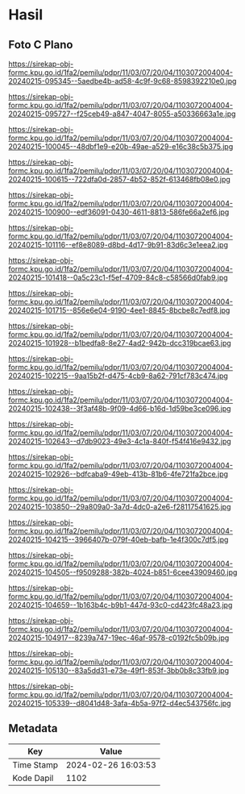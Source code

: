 # Hasil

## Foto C Plano

https://sirekap-obj-formc.kpu.go.id/1fa2/pemilu/pdpr/11/03/07/20/04/1103072004004-20240215-095345--5aedbe4b-ad58-4c9f-9c68-8598392210e0.jpg

https://sirekap-obj-formc.kpu.go.id/1fa2/pemilu/pdpr/11/03/07/20/04/1103072004004-20240215-095727--f25ceb49-a847-4047-8055-a50336663a1e.jpg

https://sirekap-obj-formc.kpu.go.id/1fa2/pemilu/pdpr/11/03/07/20/04/1103072004004-20240215-100045--48dbf1e9-e20b-49ae-a529-e16c38c5b375.jpg

https://sirekap-obj-formc.kpu.go.id/1fa2/pemilu/pdpr/11/03/07/20/04/1103072004004-20240215-100615--722dfa0d-2857-4b52-852f-613468fb08e0.jpg

https://sirekap-obj-formc.kpu.go.id/1fa2/pemilu/pdpr/11/03/07/20/04/1103072004004-20240215-100900--edf36091-0430-4611-8813-586fe66a2ef6.jpg

https://sirekap-obj-formc.kpu.go.id/1fa2/pemilu/pdpr/11/03/07/20/04/1103072004004-20240215-101116--ef8e8089-d8bd-4d17-9b91-83d6c3e1eea2.jpg

https://sirekap-obj-formc.kpu.go.id/1fa2/pemilu/pdpr/11/03/07/20/04/1103072004004-20240215-101418--0a5c23c1-f5ef-4709-84c8-c58566d0fab9.jpg

https://sirekap-obj-formc.kpu.go.id/1fa2/pemilu/pdpr/11/03/07/20/04/1103072004004-20240215-101715--856e6e04-9190-4ee1-8845-8bcbe8c7edf8.jpg

https://sirekap-obj-formc.kpu.go.id/1fa2/pemilu/pdpr/11/03/07/20/04/1103072004004-20240215-101928--b1bedfa8-8e27-4ad2-942b-dcc319bcae63.jpg

https://sirekap-obj-formc.kpu.go.id/1fa2/pemilu/pdpr/11/03/07/20/04/1103072004004-20240215-102215--9aa15b2f-d475-4cb9-8a62-791cf783c474.jpg

https://sirekap-obj-formc.kpu.go.id/1fa2/pemilu/pdpr/11/03/07/20/04/1103072004004-20240215-102438--3f3af48b-9f09-4d66-b16d-1d59be3ce096.jpg

https://sirekap-obj-formc.kpu.go.id/1fa2/pemilu/pdpr/11/03/07/20/04/1103072004004-20240215-102643--d7db9023-49e3-4c1a-840f-f54f416e9432.jpg

https://sirekap-obj-formc.kpu.go.id/1fa2/pemilu/pdpr/11/03/07/20/04/1103072004004-20240215-102926--bdfcaba9-49eb-413b-81b6-4fe721fa2bce.jpg

https://sirekap-obj-formc.kpu.go.id/1fa2/pemilu/pdpr/11/03/07/20/04/1103072004004-20240215-103850--29a809a0-3a7d-4dc0-a2e6-f28117541625.jpg

https://sirekap-obj-formc.kpu.go.id/1fa2/pemilu/pdpr/11/03/07/20/04/1103072004004-20240215-104215--3966407b-079f-40eb-bafb-1e4f300c7df5.jpg

https://sirekap-obj-formc.kpu.go.id/1fa2/pemilu/pdpr/11/03/07/20/04/1103072004004-20240215-104505--f9509288-382b-4024-b851-6cee43909460.jpg

https://sirekap-obj-formc.kpu.go.id/1fa2/pemilu/pdpr/11/03/07/20/04/1103072004004-20240215-104659--1b163b4c-b9b1-447d-93c0-cd423fc48a23.jpg

https://sirekap-obj-formc.kpu.go.id/1fa2/pemilu/pdpr/11/03/07/20/04/1103072004004-20240215-104917--8239a747-19ec-46af-9578-c0192fc5b09b.jpg

https://sirekap-obj-formc.kpu.go.id/1fa2/pemilu/pdpr/11/03/07/20/04/1103072004004-20240215-105130--83a5dd31-e73e-49f1-853f-3bb0b8c33fb9.jpg

https://sirekap-obj-formc.kpu.go.id/1fa2/pemilu/pdpr/11/03/07/20/04/1103072004004-20240215-105339--d8041d48-3afa-4b5a-97f2-d4ec543756fc.jpg


## Metadata

| Key        | Value               |
| ---------- | ------------------- |
| Time Stamp | 2024-02-26 16:03:53 |
| Kode Dapil | 1102                |



